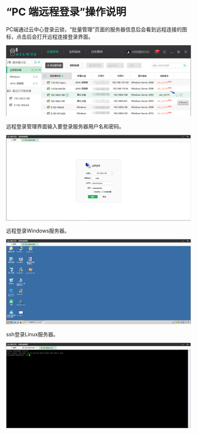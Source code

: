 # “PC 端远程登录”操作说明
PC端通过云中心登录云锁，“批量管理”页面的服务器信息后会看到远程连接的图标，点击后会打开远程连接登录界面。

![](/assets/f0301.png)

远程登录管理界面输入要登录服务器用户名和密码。
                                     
![](/assets/f0302.png)

远程登录Windows服务器。

![](/assets/f0303.png)

ssh登录Linux服务器。

![](/assets/f0304.png)